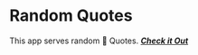 
# Random Quotes

This app serves random 💬 Quotes. 
**_[Check it Out](https://balli-random-quotes.herokuapp.com/)_**
